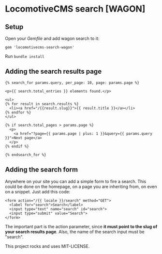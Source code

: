 # LocomotiveCMS search [WAGON]

## Setup

Open your _Gemfile_ and add wagon search to it:

    gem 'locomotivecms-search-wagon'

Run `bundle install`

## Adding the search results page

    {% search_for params.query, per_page: 10, page: params.page %}

    <p>{{ search.total_entries }} elements found.</p>

    <ul>
    {% for result in search.results %}
      <li><a href="/{{result.slug}}">{{ result.title }}</a></li>
    {% endfor %}
    </ul>

    {% if search.total_pages > params.page %}
      <p>
        <a href="?page={{ params.page | plus: 1 }}&query={{ params.query }}">Next page</a>
      </p>
    {% endif %}

    {% endsearch_for %}

## Adding the search form

Anywhere on your site you can add a simple form to fire a search. This could be done on the homepage, on a page you are inheriting from, on even on a snippet.
Just add this code:

    <form action="/{{ locale }}/search" method="GET">
      <label for="search">Search</label>
      <input type="text" name="search" id="search">
      <input type="submit" value="Search">
    </form>

The important part is the action parameter, since __it must point to the slug of your search results page__.
Also, the name of the search input must be "search".

This project rocks and uses MIT-LICENSE.